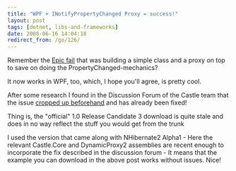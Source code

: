 ```yaml
---
title: "WPF + INotifyPropertyChanged Proxy = success!"
layout: post
tags: [dotnet, libs-and-frameworks]
date: 2008-06-16 14:04:18
redirect_from: /go/126/
---
```


Remember the [Epic fail](http://realfiction.net/go/156) that was building a simple class and a proxy on top to save on doing the PropertyChanged-mechanics?

It now works in WPF, too, which, I hope you'll agree, is pretty cool.

After some research I found in the Discussion Forum of the Castle team that the issue [cropped up beforehand](http://forum.castleproject.org/viewtopic.php?t=3145) and has already been fixed!

Thing is, the "official" 1.0 Release Candidate 3 download is quite stale and does in no way reflect the stuff you would get from the trunk

I used the version that came along with NHibernate2 Alpha1 - Here the relevant Castle.Core and DynamicProxy2 assemblies are recent enough to incorporate the fix described in the discussion forum - It means that the example you can download in the above post works without issues. Nice!